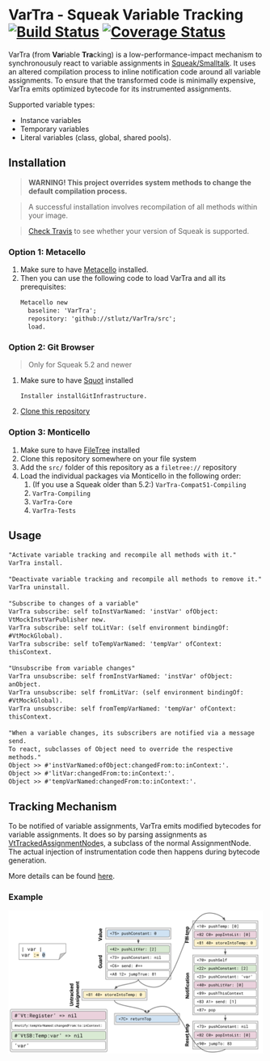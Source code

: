 # VarTra - Squeak Variable Tracking [![Build Status][travis_b]][travis_url] [![Coverage Status][coveralls_b]][coveralls_url]
VarTra (from **Var**iable **Tra**cking) is a low-performance-impact mechanism to synchronousuly react to variable assignments in [Squeak/Smalltalk][Squeak]. It uses an altered compilation process to inline notification code around all variable assignments. To ensure that the transformed code is minimally expensive, VarTra emits optimized bytecode for its instrumented assignments.

Supported variable types:
  * Instance variables
  * Temporary variables
  * Literal variables (class, global, shared pools).

## Installation
> **WARNING! This project overrides system methods to change the default compilation process.**

> A successful installation involves recompilation of all methods within your image.

> [Check Travis][travis_url] to see whether your version of Squeak is supported.

### Option 1: Metacello

1. Make sure to have [Metacello] installed.
2. Then you can use the following code to load VarTra and all its prerequisites:
    ```smalltalk
    Metacello new
      baseline: 'VarTra';
      repository: 'github://stlutz/VarTra/src';
      load.
    ```

### Option 2: Git Browser
> Only for Squeak 5.2 and newer

1. Make sure to have [Squot] installed
    ```smalltalk
    Installer installGitInfrastructure.
    ```
2. [Clone this repository](https://github.com/hpi-swa/Squot#getting-started-with-an-existing-remote-project)

### Option 3: Monticello
1. Make sure to have [FileTree] installed
2. Clone this repository somewhere on your file system
3. Add the `src/` folder of this repository as a `filetree://` repository
4. Load the individual packages via Monticello in the following order:
    1. (If you use a Squeak older than 5.2:) `VarTra-Compat51-Compiling`
    2. `VarTra-Compiling`
    3. `VarTra-Core`
    4. `VarTra-Tests`

## Usage
```smalltalk
"Activate variable tracking and recompile all methods with it."
VarTra install.

"Deactivate variable tracking and recompile all methods to remove it."
VarTra uninstall.

"Subscribe to changes of a variable"
VarTra subscribe: self toInstVarNamed: 'instVar' ofObject: VtMockInstVarPublisher new.
VarTra subscribe: self toLitVar: (self environment bindingOf: #VtMockGlobal).
VarTra subscribe: self toTempVarNamed: 'tempVar' ofContext: thisContext.

"Unsubscribe from variable changes"
VarTra unsubscribe: self fromInstVarNamed: 'instVar' ofObject: anObject.
VarTra unsubscribe: self fromLitVar: (self environment bindingOf: #VtMockGlobal).
VarTra unsubscribe: self fromTempVarNamed: 'tempVar' ofContext: thisContext.

"When a variable changes, its subscribers are notified via a message send.
To react, subclasses of Object need to override the respective methods."
Object >> #'instVarNamed:ofObject:changedFrom:to:inContext:'.
Object >> #'litVar:changedFrom:to:inContext:'.
Object >> #'tempVarNamed:changedFrom:to:inContext:'.
```

## Tracking Mechanism

To be notified of variable assignments, VarTra emits modified bytecodes for variable assignments. It does so by parsing assignments as [VtTrackedAssignmentNode]s, a subclass of the normal AssignmentNode. The actual injection of instrumentation code then happens during bytecode generation.

More details can be found [here][slides].

### Example
![](./docs/modified-bytecodes.svg)

<!-- References -->
[travis_b]: https://travis-ci.org/stlutz/VarTra.svg?branch=master
[travis_url]: https://travis-ci.org/stlutz/VarTra
[coveralls_b]: https://coveralls.io/repos/github/stlutz/VarTra/badge.svg?branch=master
[coveralls_url]: https://coveralls.io/github/stlutz/VarTra?branch=master

[Squeak]: https://squeak.org
[Metacello]: https://github.com/Metacello/metacello
[Squot]: https://github.com/hpi-swa/Squot
[FileTree]: https://github.com/dalehenrich/filetree

[initialization]: ./src/VarTra-Core.package/VarTra.class/class/initialize.st
[compiler]: ./src/VarTra-Compiling.package/VtCompiler.class/README.md
[VtTrackedAssignmentNode]: ./src/VarTra-Compiling.package/VtTrackedAssignmentNode.class/README.md
[VarTra]: ./src/VarTra-Core.package/VarTra.class/README.md
[VarTra-Compiling]: ./src/VarTra-Compiling.package/

[slides]: https://docs.google.com/presentation/d/192mTiLdjXIYPYmPimv9NPurkuOEgPnL-i54dnxDReaU/edit?usp=sharing